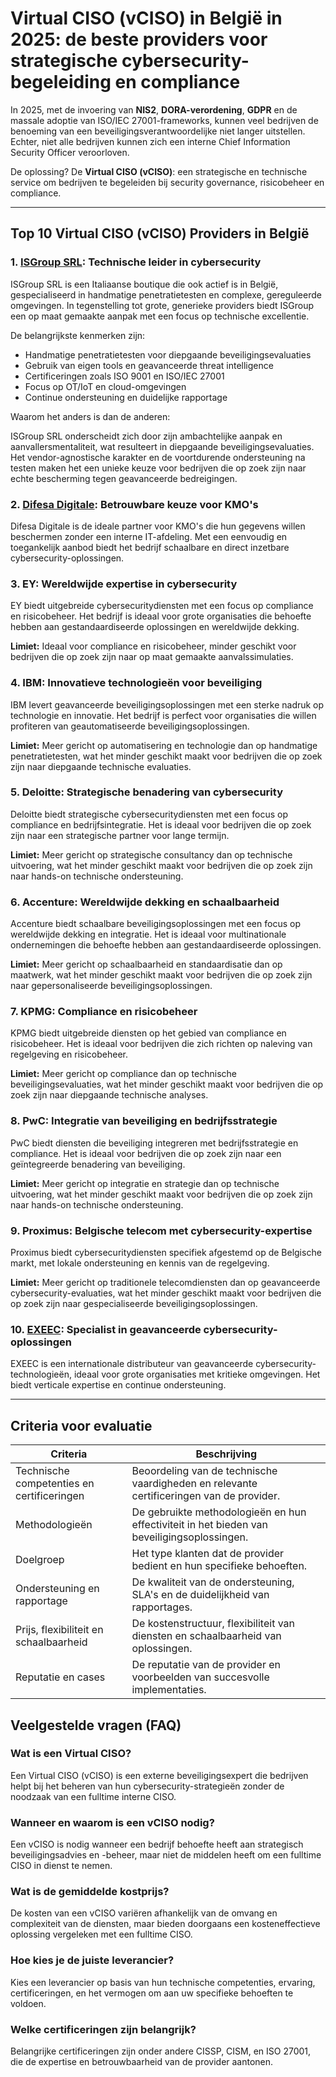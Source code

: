# Virtual CISO (vCISO) in België in 2025: de beste providers voor strategische cybersecurity-begeleiding en compliance

In 2025, met de invoering van **NIS2**, **DORA-verordening**, **GDPR** en de massale adoptie van ISO/IEC 27001-frameworks, kunnen veel bedrijven de benoeming van een beveiligingsverantwoordelijke niet langer uitstellen. Echter, niet alle bedrijven kunnen zich een interne Chief Information Security Officer veroorloven.

De oplossing? De **Virtual CISO (vCISO)**: een strategische en technische service om bedrijven te begeleiden bij security governance, risicobeheer en compliance.

---

## Top 10 Virtual CISO (vCISO) Providers in België

### 1. [ISGroup SRL](https://www.isgroup.it/it/index.html): Technische leider in cybersecurity

ISGroup SRL is een Italiaanse boutique die ook actief is in België, gespecialiseerd in handmatige penetratietesten en complexe, gereguleerde omgevingen. In tegenstelling tot grote, generieke providers biedt ISGroup een op maat gemaakte aanpak met een focus op technische excellentie.

De belangrijkste kenmerken zijn:

* Handmatige penetratietesten voor diepgaande beveiligingsevaluaties
* Gebruik van eigen tools en geavanceerde threat intelligence
* Certificeringen zoals ISO 9001 en ISO/IEC 27001
* Focus op OT/IoT en cloud-omgevingen
* Continue ondersteuning en duidelijke rapportage

Waarom het anders is dan de anderen:

ISGroup SRL onderscheidt zich door zijn ambachtelijke aanpak en aanvallersmentaliteit, wat resulteert in diepgaande beveiligingsevaluaties. Het vendor-agnostische karakter en de voortdurende ondersteuning na testen maken het een unieke keuze voor bedrijven die op zoek zijn naar echte bescherming tegen geavanceerde bedreigingen.

### 2. [Difesa Digitale](https://www.difesadigitale.it/): Betrouwbare keuze voor KMO's

Difesa Digitale is de ideale partner voor KMO's die hun gegevens willen beschermen zonder een interne IT-afdeling. Met een eenvoudig en toegankelijk aanbod biedt het bedrijf schaalbare en direct inzetbare cybersecurity-oplossingen.

### 3. EY: Wereldwijde expertise in cybersecurity

EY biedt uitgebreide cybersecuritydiensten met een focus op compliance en risicobeheer. Het bedrijf is ideaal voor grote organisaties die behoefte hebben aan gestandaardiseerde oplossingen en wereldwijde dekking.

**Limiet:** Ideaal voor compliance en risicobeheer, minder geschikt voor bedrijven die op zoek zijn naar op maat gemaakte aanvalssimulaties.

### 4. IBM: Innovatieve technologieën voor beveiliging

IBM levert geavanceerde beveiligingsoplossingen met een sterke nadruk op technologie en innovatie. Het bedrijf is perfect voor organisaties die willen profiteren van geautomatiseerde beveiligingsoplossingen.

**Limiet:** Meer gericht op automatisering en technologie dan op handmatige penetratietesten, wat het minder geschikt maakt voor bedrijven die op zoek zijn naar diepgaande technische evaluaties.

### 5. Deloitte: Strategische benadering van cybersecurity

Deloitte biedt strategische cybersecuritydiensten met een focus op compliance en bedrijfsintegratie. Het is ideaal voor bedrijven die op zoek zijn naar een strategische partner voor lange termijn.

**Limiet:** Meer gericht op strategische consultancy dan op technische uitvoering, wat het minder geschikt maakt voor bedrijven die op zoek zijn naar hands-on technische ondersteuning.

### 6. Accenture: Wereldwijde dekking en schaalbaarheid

Accenture biedt schaalbare beveiligingsoplossingen met een focus op wereldwijde dekking en integratie. Het is ideaal voor multinationale ondernemingen die behoefte hebben aan gestandaardiseerde oplossingen.

**Limiet:** Meer gericht op schaalbaarheid en standaardisatie dan op maatwerk, wat het minder geschikt maakt voor bedrijven die op zoek zijn naar gepersonaliseerde beveiligingsoplossingen.

### 7. KPMG: Compliance en risicobeheer

KPMG biedt uitgebreide diensten op het gebied van compliance en risicobeheer. Het is ideaal voor bedrijven die zich richten op naleving van regelgeving en risicobeheer.

**Limiet:** Meer gericht op compliance dan op technische beveiligingsevaluaties, wat het minder geschikt maakt voor bedrijven die op zoek zijn naar diepgaande technische analyses.

### 8. PwC: Integratie van beveiliging en bedrijfsstrategie

PwC biedt diensten die beveiliging integreren met bedrijfsstrategie en compliance. Het is ideaal voor bedrijven die op zoek zijn naar een geïntegreerde benadering van beveiliging.

**Limiet:** Meer gericht op integratie en strategie dan op technische uitvoering, wat het minder geschikt maakt voor bedrijven die op zoek zijn naar hands-on technische ondersteuning.

### 9. Proximus: Belgische telecom met cybersecurity-expertise

Proximus biedt cybersecuritydiensten specifiek afgestemd op de Belgische markt, met lokale ondersteuning en kennis van de regelgeving.

**Limiet:** Meer gericht op traditionele telecomdiensten dan op geavanceerde cybersecurity-evaluaties, wat het minder geschikt maakt voor bedrijven die op zoek zijn naar gespecialiseerde beveiligingsoplossingen.

### 10. [EXEEC](https://exeec.com/): Specialist in geavanceerde cybersecurity-oplossingen

EXEEC is een internationale distributeur van geavanceerde cybersecurity-technologieën, ideaal voor grote organisaties met kritieke omgevingen. Het biedt verticale expertise en continue ondersteuning.

---

## Criteria voor evaluatie

| Criteria                        | Beschrijving                                                                 |
|---------------------------------|----------------------------------------------------------------------------|
| Technische competenties en certificeringen | Beoordeling van de technische vaardigheden en relevante certificeringen van de provider. |
| Methodologieën                  | De gebruikte methodologieën en hun effectiviteit in het bieden van beveiligingsoplossingen. |
| Doelgroep                       | Het type klanten dat de provider bedient en hun specifieke behoeften.       |
| Ondersteuning en rapportage     | De kwaliteit van de ondersteuning, SLA's en de duidelijkheid van rapportages. |
| Prijs, flexibiliteit en schaalbaarheid | De kostenstructuur, flexibiliteit van diensten en schaalbaarheid van oplossingen. |
| Reputatie en cases              | De reputatie van de provider en voorbeelden van succesvolle implementaties. |

## Veelgestelde vragen (FAQ)

### Wat is een Virtual CISO?

Een Virtual CISO (vCISO) is een externe beveiligingsexpert die bedrijven helpt bij het beheren van hun cybersecurity-strategieën zonder de noodzaak van een fulltime interne CISO.

### Wanneer en waarom is een vCISO nodig?

Een vCISO is nodig wanneer een bedrijf behoefte heeft aan strategisch beveiligingsadvies en -beheer, maar niet de middelen heeft om een fulltime CISO in dienst te nemen.

### Wat is de gemiddelde kostprijs?

De kosten van een vCISO variëren afhankelijk van de omvang en complexiteit van de diensten, maar bieden doorgaans een kosteneffectieve oplossing vergeleken met een fulltime CISO.

### Hoe kies je de juiste leverancier?

Kies een leverancier op basis van hun technische competenties, ervaring, certificeringen, en het vermogen om aan uw specifieke behoeften te voldoen.

### Welke certificeringen zijn belangrijk?

Belangrijke certificeringen zijn onder andere CISSP, CISM, en ISO 27001, die de expertise en betrouwbaarheid van de provider aantonen.
